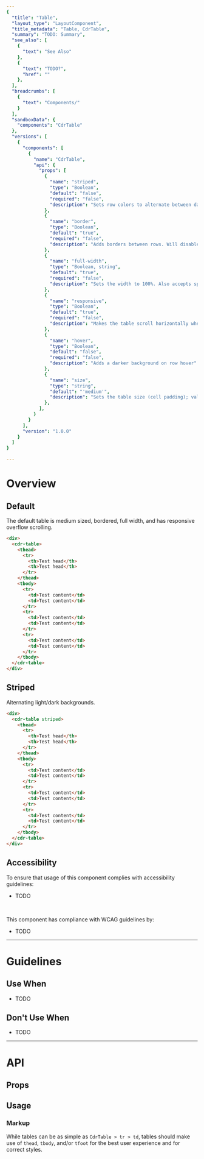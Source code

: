 ```yaml
---
{
  "title": "Table",
  "layout_type": "LayoutComponent",
  "title_metadata": "Table, CdrTable",
  "summary": "TODO: Summary",
  "see_also": [
    {
      "text": "See Also"
    },
    {
      "text": "TODO?",
      "href": ""
    },
  ],
  "breadcrumbs": [
    {
      "text": "Components/"
    }
  ],
  "sandboxData": {
    "components": "CdrTable"
  },
  "versions": [
    {
      "components": [
        {
          "name": "CdrTable",
          "api": {
            "props": [
              {
                "name": "striped",
                "type": "Boolean",
                "default": "false",
                "required": "false",
                "description": "Sets row colors to alternate between darker and lighter backgrounds. Striping will not apply when `border` is true"
              },
              {
                "name": "border",
                "type": "Boolean",
                "default": "true",
                "required": "false",
                "description": "Adds borders between rows. Will disable `striped` if both are true"
              },
              {
                "name": "full-width",
                "type": "Boolean, string",
                "default": "true",
                "required": "false",
                "description": "Sets the width to 100%. Also accepts space separated strings for breakpoints that it should be full width: { '@xs' | '@sm' | '@md' | '@lg' }"
              },
              {
                "name": "responsive",
                "type": "Boolean",
                "default": "true",
                "required": "false",
                "description": "Makes the table scroll horizontally when it would overflow its container"
              },
              {
                "name": "hover",
                "type": "Boolean",
                "default": "false",
                "required": "false",
                "description": "Adds a darker background on row hover"
              },
              {
                "name": "size",
                "type": "string",
                "default": "'medium'",
                "description": "Sets the table size (cell padding); values can target responsive breakpoints. Breakpoint values are: xs, sm, md, and lg. Examples: { 'small' | 'medium' | 'large' | 'large@sm' }"
              },
            ],
          }
        }
      ],
      "version": "1.0.0"
    }
  ]
}

---
```


<cdr-doc-table-of-contents-shell>

# Overview

## Default

The default table is medium sized, bordered, full width, and has responsive overflow scrolling.

<cdr-doc-example-code-pair repository-href="/src/components/table" :sandbox-data="$page.frontmatter.sandboxData">

```html
<div>
  <cdr-table>
    <thead>
      <tr>
        <th>Test head</th>
        <th>Test head</th>
      </tr>
    </thead>
    <tbody>
      <tr>
        <td>Test content</td>
        <td>Test content</td>
      </tr>
      <tr>
        <td>Test content</td>
        <td>Test content</td>
      </tr>
      <tr>
        <td>Test content</td>
        <td>Test content</td>
      </tr>
    </tbody>
  </cdr-table>
</div>
```

</cdr-doc-example-code-pair>

## Striped

Alternating light/dark backgrounds.

<cdr-doc-example-code-pair repository-href="/src/components/table" :sandbox-data="$page.frontmatter.sandboxData">

```html
<div>
  <cdr-table striped>
    <thead>
      <tr>
        <th>Test head</th>
        <th>Test head</th>
      </tr>
    </thead>
    <tbody>
      <tr>
        <td>Test content</td>
        <td>Test content</td>
      </tr>
      <tr>
        <td>Test content</td>
        <td>Test content</td>
      </tr>
      <tr>
        <td>Test content</td>
        <td>Test content</td>
      </tr>
    </tbody>
  </cdr-table>
</div>
```

</cdr-doc-example-code-pair>

## Accessibility

To ensure that usage of this component complies with accessibility guidelines:

- TODO

<br>

This component has compliance with WCAG guidelines by:

- TODO

<hr>

# Guidelines

## Use When

- TODO

## Don't Use When

- TODO

<hr>

# API

## Props

<cdr-doc-api type="prop" :api-data="$page.frontmatter.versions[0].components[0].api.props" />

## Usage

### Markup

While tables can be as simple as `CdrTable > tr > td`, tables should make use of `thead`, `tbody`, and/or `tfoot` for the best user experience and for correct styles. 

</cdr-doc-table-of-contents-shell>
